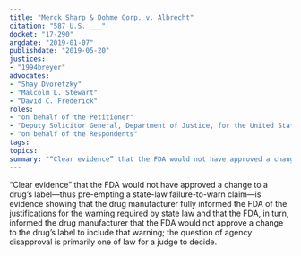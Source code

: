 ```yaml
---
title: "Merck Sharp & Dohme Corp. v. Albrecht"
citation: "587 U.S. ___"
docket: "17-290"
argdate: "2019-01-07"
publishdate: "2019-05-20"
justices:
- "1994breyer"
advocates:
- "Shay Dvoretzky"
- "Malcolm L. Stewart"
- "David C. Frederick"
roles:
- "on behalf of the Petitioner"
- "Deputy Solicitor General, Department of Justice, for the United States, as amicus curiae, supporting the Petitioner"
- "on behalf of the Respondents"
tags:
topics:
summary: "“Clear evidence” that the FDA would not have approved a change to a drug’s label—thus pre-empting a state-law failure-to-warn claim—is evidence showing that the drug manufacturer fully informed the FDA of the justifications for the warning required by state law and that the FDA, in turn, informed the drug manufacturer that the FDA would not approve a change to the drug’s label to include that warning; the question of agency disapproval is primarily one of law for a judge to decide."
---
```

“Clear evidence” that the FDA would not have approved a change to a drug’s label—thus pre-empting a state-law failure-to-warn claim—is evidence showing that the drug manufacturer fully informed the FDA of the justifications for the warning required by state law and that the FDA, in turn, informed the drug manufacturer that the FDA would not approve a change to the drug’s label to include that warning; the question of agency disapproval is primarily one of law for a judge to decide.